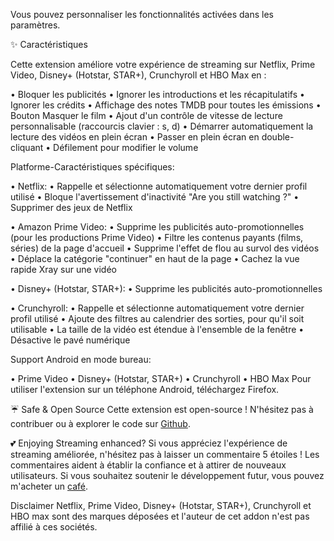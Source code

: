 Vous pouvez personnaliser les fonctionnalités activées dans les paramètres.

✨ Caractéristiques

Cette extension améliore votre expérience de streaming sur Netflix, Prime Video, Disney+ (Hotstar, STAR+), Crunchyroll et HBO Max en :

  • Bloquer les publicités
  • Ignorer les introductions et les récapitulatifs
  • Ignorer les crédits
  • Affichage des notes TMDB pour toutes les émissions
  • Bouton Masquer le film
  • Ajout d'un contrôle de vitesse de lecture personnalisable (raccourcis clavier : s, d)
  • Démarrer automatiquement la lecture des vidéos en plein écran
  • Passer en plein écran en double-cliquant
  • Défilement pour modifier le volume

Platforme-Caractéristiques spécifiques:

  • Netflix:
      • Rappelle et sélectionne automatiquement votre dernier profil utilisé
      • Bloque l'avertissement d'inactivité "Are you still watching ?"
      • Supprimer des jeux de Netflix

  • Amazon Prime Video:
      • Supprime les publicités auto-promotionnelles (pour les productions Prime Video)
      • Filtre les contenus payants (films, séries) de la page d'accueil
      • Supprime l'effet de flou au survol des vidéos
      • Déplace la catégorie "continuer" en haut de la page
      • Cachez la vue rapide Xray sur une vidéo

  • Disney+ (Hotstar, STAR+):
      • Supprime les publicités auto-promotionnelles

  • Crunchyroll:
      • Rappelle et sélectionne automatiquement votre dernier profil utilisé
      • Ajoute des filtres au calendrier des sorties, pour qu'il soit utilisable
      • La taille de la vidéo est étendue à l'ensemble de la fenêtre
      • Désactive le pavé numérique

Support Android en mode bureau:

  • Prime Video
  • Disney+ (Hotstar, STAR+)
  • Crunchyroll
  • HBO Max
  Pour utiliser l'extension sur un téléphone Android, téléchargez Firefox.

☔ Safe & Open Source
Cette extension est open-source ! N'hésitez pas à contribuer ou à explorer le code sur [Github](https://github.com/Dreamlinerm/Netflix-Prime-Auto-Skip).

💕 Enjoying Streaming enhanced?
Si vous appréciez l'expérience de streaming améliorée, n'hésitez pas à laisser un commentaire 5 étoiles ! Les commentaires aident à établir la confiance et à attirer de nouveaux utilisateurs.
Si vous souhaitez soutenir le développement futur, vous pouvez m'acheter un [café](https://github.com/sponsors/Dreamlinerm).

Disclaimer
Netflix, Prime Video, Disney+ (Hotstar, STAR+), Crunchyroll et HBO max sont des marques déposées et l'auteur de cet addon n'est pas affilié à ces sociétés.
